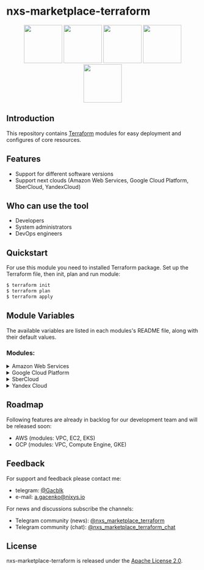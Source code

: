 # nxs-marketplace-terraform

<div id="header" align="center">
  <img src="https://www.vectorlogo.zone/logos/google_cloud/google_cloud-icon.svg" width="100"/>
  <img src="https://onellect.ru/upload/medialibrary/1c8/1c8f8dc8bdc9162ae612292e49686439.png" width="100"/>
  <img src="https://www.vectorlogo.zone/logos/terraformio/terraformio-icon.svg" width="100"/>
  <img src="https://cloud.ru/logo-192.png" width="100"/>
  <img src="https://www.vectorlogo.zone/logos/amazon_aws/amazon_aws-icon.svg" width="100"/>
</div>

## Introduction
This repository contains [Terraform](https://www.terraform.io/) modules for easy deployment and configures of core resources.

## Features

* Support for different software versions
* Support next clouds (Amazon Web Services, Google Cloud Platform, SberCloud, YandexCloud)

## Who can use the tool

* Developers
* System administrators
* DevOps engineers

## Quickstart

For use this module you need to installed Terraform package. Set up the Terraform file, then init, plan and run module:

```bash
$ terraform init
$ terraform plan
$ terraform apply
```

## Module Variables
The available variables are listed in each modules's README file, along with their default values.

### Modules:

<details><summary>Amazon Web Services</summary>

   In developing...

</details>

<details><summary>Google Cloud Platform</summary>

1. [Networking](https://github.com/nixys/nxs-marketplace-terraform/blob/main/Google%20Cloud%20Platform/Networking/README.md) - create resources in Network

</details>

<details><summary>SberCloud</summary>

1. [Enterprise Project Management Service](https://github.com/nixys/nxs-marketplace-terraform/blob/main/SberCloud/Enterprise-Project-Management-Service/README.md) - create resources in Enterprise Project Management Service
2. [Network](https://github.com/nixys/nxs-marketplace-terraform/blob/main/SberCloud/Network/README.md) - create resources in Network
3. [Computing](https://github.com/nixys/nxs-marketplace-terraform/blob/main/SberCloud/Computing/README.md) - create resources in Computing
4. [Database](https://github.com/nixys/nxs-marketplace-terraform/blob/main/SberCloud/Database/README.md) - create resources in Database
5. [Storage](https://github.com/nixys/nxs-marketplace-terraform/blob/main/SberCloud/Storage/README.md) - create resources in Storage

</details>

<details><summary>Yandex Cloud</summary>

   1. [VPC](https://github.com/nixys/nxs-marketplace-terraform/blob/main/YandexCloud/VPC/README.md) - create resources in Virtual Private Cloud
   2. [Compute](https://github.com/nixys/nxs-marketplace-terraform/blob/main/YandexCloud/Compute/README.md) - create resources in Compute Cloud
   3. [Managed-kubernetes](https://github.com/nixys/nxs-marketplace-terraform/blob/main/YandexCloud/Managed-kubernetes/README.md) - create resources in Managed Service for Kubernetes
   4. [Managed-mysql](https://github.com/nixys/nxs-marketplace-terraform/blob/main/YandexCloud/Managed-mysql/README.md) - create resources in Managed Service for MySQL
   5. [Managed-postgresql](https://github.com/nixys/nxs-marketplace-terraform/blob/main/YandexCloud/Managed-postgresql/README.md) - create resources in Managed Service for PostgreSQL
   6. [Network-load-balancer](https://github.com/nixys/nxs-marketplace-terraform/blob/main/YandexCloud/Network-load-balancer/README.md) - create resources in Network Load Balancer
   7. [Storage](https://github.com/nixys/nxs-marketplace-terraform/blob/main/YandexCloud/Storage/README.md) - create resources in Object Storage

</details>

## Roadmap

Following features are already in backlog for our development team and will be released soon:

* AWS (modules: VPC, EC2, EKS)
* GCP (modules: VPC, Compute Engine, GKE)

## Feedback

For support and feedback please contact me:
* telegram: [@Gacblk](https://t.me/gacblk)
* e-mail: a.gacenko@nixys.io

For news and discussions subscribe the channels:

* Telegram community (news): [@nxs_marketplace_terraform](https://t.me/nxs_marketplace_terraform)
* Telegram community (chat): [@nxs_marketplace_terraform_chat](https://t.me/nxs_marketplace_terraform_chat)

## License
nxs-marketplace-terraform is released under the [Apache License 2.0](https://github.com/nixys/nxs-marketplace-terraform/blob/main/LICENSE).
